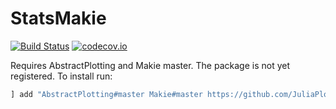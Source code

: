 # StatsMakie

[![Build Status](https://travis-ci.org/JuliaPlots/StatsMakie.jl.svg?branch=master)](https://travis-ci.org/JuliaPlots/StatsMakie.jl)
[![codecov.io](http://codecov.io/github/JuliaPlots/StatsMakie.jl/coverage.svg?branch=master)](http://codecov.io/github/JuliaPlots/StatsMakie.jl?branch=master)

Requires AbstractPlotting and Makie master. The package is not yet registered. To install run:

```julia
] add "AbstractPlotting#master Makie#master https://github.com/JuliaPlots/StatsMakie.jl.git"
```
